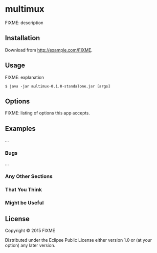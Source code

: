 # multimux

FIXME: description

## Installation

Download from http://example.com/FIXME.

## Usage

FIXME: explanation

    $ java -jar multimux-0.1.0-standalone.jar [args]

## Options

FIXME: listing of options this app accepts.

## Examples

...

### Bugs

...

### Any Other Sections
### That You Think
### Might be Useful

## License

Copyright © 2015 FIXME

Distributed under the Eclipse Public License either version 1.0 or (at
your option) any later version.

